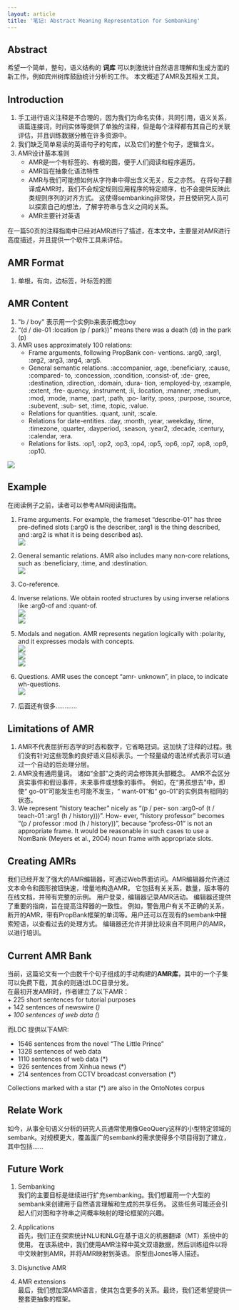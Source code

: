 ```yaml
---
layout: article
title: '笔记: Abstract Meaning Representation for Sembanking'
---
```


## Abstract

希望一个简单，整句，语义结构的 **词库** 可以刺激统计自然语言理解和生成方面的新工作，例如宾州树库鼓励统计分析的工作。 本文概述了AMR及其相关工具。

## Introduction

1.  手工进行语义注释是不合理的，因为我们为命名实体，共同引用，语义关系，语篇连接词，时间实体等提供了单独的注释，但是每个注释都有其自己的关联评估，并且训练数据分散在许多资源中。
2.  我们缺乏简单易读的英语句子的句库，以及它们的整个句子，逻辑含义。
3.  AMR设计基本准则
    * AMR是一个有标签的、有根的图，便于人们阅读和程序遍历。
    * AMR旨在抽象化语法特性
    * AMR与我们可能想如何从字符串中得出含义无关，反之亦然。 在将句子翻译成AMR时，我们不会规定规则应用程序的特定顺序，也不会提供反映此类规则序列的对齐方式。 这使得sembanking非常快，并且使研究人员可以探索自己的想法，了解字符串与含义之间的关系。
    * AMR主要针对英语

在一篇50页的注释指南中已经对AMR进行了描述，在本文中，主要是对AMR进行高度描述，并且提供一个软件工具来评估。

## AMR Format

1.  单根，有向，边标签，叶标签的图

## AMR Content

1.  "b / boy" 表示用一个实例b来表示概念boy
2.  “\(d / die-01 :location \(p / park\)\)” means there was a death \(d\) in the park \(p\)
3.  AMR uses approximately 100 relations:
    * Frame arguments, following PropBank con- ventions. :arg0, :arg1, :arg2, :arg3, :arg4, :arg5.
    * General semantic relations. :accompanier, :age, :beneficiary, :cause, :compared- to, :concession, :condition, :consist-of, :de- gree, :destination, :direction, :domain, :dura- tion, :employed-by, :example, :extent, :fre- quency, :instrument, :li, :location, :manner, :medium, :mod, :mode, :name, :part, :path, :po- larity, :poss, :purpose, :source, :subevent, :sub- set, :time, :topic, :value.
    * Relations for quantities. :quant, :unit, :scale.
    * Relations for date-entities. :day, :month, :year, :weekday, :time, :timezone, :quarter, :dayperiod, :season, :year2, :decade, :century, :calendar, :era.
    * Relations for lists. :op1, :op2, :op3, :op4, :op5, :op6, :op7, :op8, :op9, :op10.

<!--more-->

![](http://39.106.118.77/wp-content/uploads/2020/01/7729a95f64647c43b42a1776c48351d3.png)

## Example

在阅读例子之前，读者可以参考AMR阅读指南。

1.  Frame arguments. For example, the frameset “describe-01” has three pre-defined slots \(:arg0 is the describer, :arg1 is the thing described, and :arg2 is what it is being described as\).  
    ![](http://39.106.118.77/wp-content/uploads/2020/01/d3f0b04cfc7bfd84fe0310cf10cdd815.png)
2.  General semantic relations. AMR also includes many non-core relations, such as :beneficiary, :time, and :destination.  
    ![](http://39.106.118.77/wp-content/uploads/2020/01/5738ee2854383ae66387b82c8338fd0a.png)

3.  Co-reference.

4.  Inverse relations. We obtain rooted structures by using inverse relations like :arg0-of and :quant-of.  
    ![](http://39.106.118.77/wp-content/uploads/2020/01/67ba797ede9d9d835420fe6d13cf5a9f.png)  
    ![](http://39.106.118.77/wp-content/uploads/2020/01/80d309a2c597f60e3ac035affb3e9178.png)

5.  Modals and negation. AMR represents negation logically with :polarity, and it expresses modals with concepts.  
    ![](http://39.106.118.77/wp-content/uploads/2020/01/4290fe1b13b9729bbc57586c7397a5ce.png)  
    ![](http://39.106.118.77/wp-content/uploads/2020/01/6c301ef01c7ab90eec2d941569da237f.png)  
    ![](http://39.106.118.77/wp-content/uploads/2020/01/4cbc49321a0f6112724044d4c4b802e5.png)

6.  Questions. AMR uses the concept “amr- unknown”, in place, to indicate wh-questions.  
    ![](http://39.106.118.77/wp-content/uploads/2020/01/f0dd10906f14448742fcc29d22b8005b.png)

7.  后面还有很多…………

## Limitations of AMR

1.  AMR不代表屈折形态学的时态和数字，它省略冠词。这加快了注释的过程。我们没有针对这些现象的良好语义目标表示。一个轻量级的语法样式表示可以通过一个自动的后处理分层。
2.  AMR没有通用量词。 诸如“全部”之类的词会修饰其头部概念。 AMR不会区分真实事件和假设事件，未来事件或想象的事件。 例如，在“男孩想去”中，即使“ go-01”可能发生也可能不发生，“ want-01”和“ go-01”的实例具有相同的状态。
3.  We represent “history teacher” nicely as “\(p / per- son :arg0-of \(t / teach-01 :arg1 \(h / history\)\)\)”. How- ever, “history professor” becomes “\(p / professor :mod \(h / history\)\)”, because “profess-01” is not an appropriate frame. It would be reasonable in such cases to use a NomBank \(Meyers et al., 2004\) noun frame with appropriate slots.

## Creating AMRs

我们已经开发了强大的AMR编辑器，可通过Web界面访问。AMR编辑器允许通过文本命令和图形按钮快速，增量地构造AMR。 它包括有关关系，数量，版本等的在线文档，并带有完整的示例。 用户登录，编辑器记录AMR活动。 编辑器还提供了重要的指南，旨在提高注释器的一致性。 例如，警告用户有关不正确的关系，断开的AMR，带有PropBank框架的单词等。用户还可以在现有的sembank中搜索短语，以查看过去的处理方式。 编辑器还允许并排比较来自不同用户的AMR，以进行培训。

## Current AMR Bank

当前，这篇论文有一个由数千个句子组成的手动构建的**AMR库**，其中的一个子集可以免费下载，其余的则通过LDC目录分发。  
在最初开发AMR时，作者建立了以下AMR：  
\+ 225 short sentences for tutorial purposes  
\+ 142 sentences of newswire \(_\)  
\+ 100 sentences of web data \(_\)

而LDC 提供以下AMR:

* 1546 sentences from the novel “The Little Prince”
* 1328 sentences of web data
* 1110 sentences of web data \(\*\)
* 926 sentences from Xinhua news \(\*\)
* 214 sentences from CCTV broadcast conversation \(\*\)

Collections marked with a star \(\*\) are also in the OntoNotes corpus

## Relate Work

如今，从事全句语义分析的研究人员通常使用像GeoQuery这样的小型特定领域的sembank。对规模更大，覆盖面广的sembank的需求使得多个项目得到了建立，其中包括……

## Future Work

1.  Sembanking  
    我们的主要目标是继续进行扩充sembanking。我们想雇用一个大型的sembank来创建用于自然语言理解和生成的共享任务。 这些任务可能还会引起人们对图和字符串之间概率映射的理论框架的兴趣。

2.  Applications  
    首先，我们正在探索统计NLU和NLG在基于语义的机器翻译（MT）系统中的使用。 在该系统中，我们使用AMR注释中英文双语数据，然后训练组件以将中文映射到AMR，并将AMR映射到英语。 原型由Jones等人描述。

3.  Disjunctive AMR

4.  AMR extensions  
    最后，我们想加深AMR语言，使其包含更多的关系。最终，我们还希望提供一整套更抽象的框架。